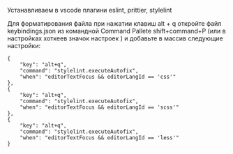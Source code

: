 Устанавливаем в vscode плагини eslint, prittier, stylelint

Для форматирования файла при нажатии клавиш alt + q откройте файл keybindings.json из командной Command Pallete shift+command+P (или в настройках хоткеев значок настроек ) и добавьте в массив следующие настройки:

    {
        "key": "alt+q",
        "command": "stylelint.executeAutofix",
        "when": "editorTextFocus && editorLangId == 'css'"
    },
    {
        "key": "alt+q",
        "command": "stylelint.executeAutofix",
        "when": "editorTextFocus && editorLangId == 'scss'"
    },
    {
        "key": "alt+q",
        "command": "stylelint.executeAutofix",
        "when": "editorTextFocus && editorLangId == 'less'"
    }
